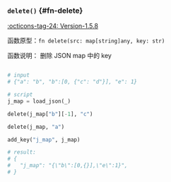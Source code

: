 ### `delete()` {#fn-delete}
[:octicons-tag-24: Version-1.5.8](../datakit/changelog.md#cl-1.5.8)

函数原型：`fn delete(src: map[string]any, key: str)`

函数说明： 删除 JSON map 中的 key

```python

# input
# {"a": "b", "b":[0, {"c": "d"}], "e": 1}

# script
j_map = load_json(_)

delete(j_map["b"][-1], "c")

delete(j_map, "a")

add_key("j_map", j_map)

# result:
# {
#   "j_map": "{\"b\":[0,{}],\"e\":1}",
# }
```
